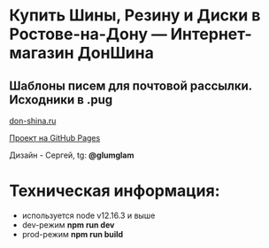 # Купить Шины, Резину и Диски в Ростове-на-Дону — Интернет-магазин ДонШина

## Шаблоны писем для почтовой рассылки. Исходники в .pug

[don-shina.ru](https://don-shina.ru/)

[Проект на GitHub Pages](https://ru39391.github.io/ds-emails.dist/)

Дизайн - Сергей, tg: **@glumglam**

# Техническая информация:

- используется node v12.16.3 и выше
- dev-режим **npm run dev**
- prod-режим **npm run build**